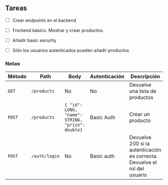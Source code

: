## Tareas

- [ ] Crear endpoints en el backend
- [ ] Frontend básico. Mostrar y crear productos.
- [ ] Añadir basic security
- [ ] Sólo los usuarios autenticados pueden añadir productos



### Notas

| Método | Path | Body | Autenticación | Descripción |
|--------|--------|--------|--------|--------|
| `GET`| `/products` | No | No |Devuelve una lista de productos
| `POST`| `/products` | `{ "id": LONG, "name": STRING, "price": double}`| Basic Auth | Crear un producto
| `POST` | `/auth/login` | No | Basic auth | Devuelve 200 si la autenticación es correcta. Devuelve el rol del usuario
